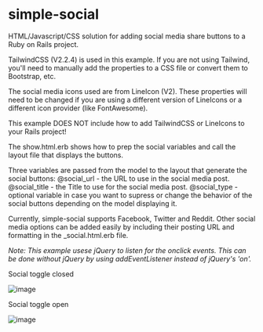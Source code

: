 # simple-social
HTML/Javascript/CSS solution for adding social media share buttons to a Ruby on Rails project.

TailwindCSS (V2.2.4) is used in this example. If you are not using Tailwind, you'll need to manually add the properties to a CSS file or convert them to Bootstrap, etc.

The social media icons used are from LineIcon (V2). These properties will need to be changed if you are using a different version of LineIcons or a different icon provider (like FontAwesome).

This example DOES NOT include how to add TailwindCSS or LineIcons to your Rails project!

The show.html.erb shows how to prep the social variables and call the layout file that displays the buttons.

Three variables are passed from the model to the layout that generate the social buttons:
@social_url - the URL to use in the social media post.
@social_title - the Title to use for the social media post.
@social_type - optional variable in case you want to supress or change the behavior of the social buttons depending on the model displaying it.

Currently, simple-social supports Facebook, Twitter and Reddit. Other social media options can be added easily by including their posting URL and formatting in the \_social.html.erb file.

_Note: This example usese jQuery to listen for the onclick events. This can be done without jQuery by using addEventListener instead of jQuery's 'on'._

Social toggle closed

![image](https://user-images.githubusercontent.com/61164345/127722583-0a13e621-d873-47f5-9c05-5075f388cbf8.png)

Social toggle open

![image](https://user-images.githubusercontent.com/61164345/127722595-a5a75f53-e055-4069-9431-c87953e14bd4.png)

